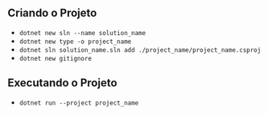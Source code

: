 ## Criando o Projeto

* ```dotnet new sln --name solution_name```
* ```dotnet new type -o project_name```
* ```dotnet sln solution_name.sln add ./project_name/project_name.csproj```
* ```dotnet new gitignore```

## Executando o Projeto

* ```dotnet run --project project_name```
